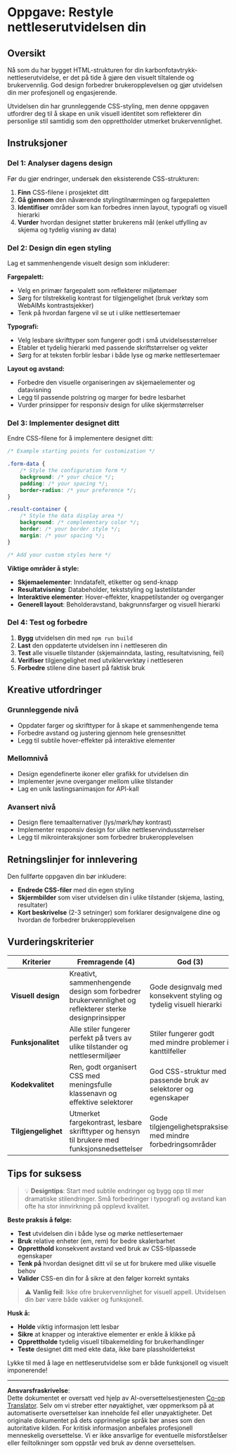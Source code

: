 <!--
CO_OP_TRANSLATOR_METADATA:
{
  "original_hash": "b6897c02603d0045dd6d8256e8714baa",
  "translation_date": "2025-10-23T22:40:31+00:00",
  "source_file": "5-browser-extension/1-about-browsers/assignment.md",
  "language_code": "no"
}
-->
# Oppgave: Restyle nettleserutvidelsen din

## Oversikt

Nå som du har bygget HTML-strukturen for din karbonfotavtrykk-nettleserutvidelse, er det på tide å gjøre den visuelt tiltalende og brukervennlig. God design forbedrer brukeropplevelsen og gjør utvidelsen din mer profesjonell og engasjerende.

Utvidelsen din har grunnleggende CSS-styling, men denne oppgaven utfordrer deg til å skape en unik visuell identitet som reflekterer din personlige stil samtidig som den opprettholder utmerket brukervennlighet.

## Instruksjoner

### Del 1: Analyser dagens design

Før du gjør endringer, undersøk den eksisterende CSS-strukturen:

1. **Finn** CSS-filene i prosjektet ditt
2. **Gå gjennom** den nåværende stylingtilnærmingen og fargepaletten
3. **Identifiser** områder som kan forbedres innen layout, typografi og visuell hierarki
4. **Vurder** hvordan designet støtter brukerens mål (enkel utfylling av skjema og tydelig visning av data)

### Del 2: Design din egen styling

Lag et sammenhengende visuelt design som inkluderer:

**Fargepalett:**
- Velg en primær fargepalett som reflekterer miljøtemaer
- Sørg for tilstrekkelig kontrast for tilgjengelighet (bruk verktøy som WebAIMs kontrastsjekker)
- Tenk på hvordan fargene vil se ut i ulike nettlesertemaer

**Typografi:**
- Velg lesbare skrifttyper som fungerer godt i små utvidelsesstørrelser
- Etabler et tydelig hierarki med passende skriftstørrelser og vekter
- Sørg for at teksten forblir lesbar i både lyse og mørke nettlesertemaer

**Layout og avstand:**
- Forbedre den visuelle organiseringen av skjemaelementer og datavisning
- Legg til passende polstring og marger for bedre lesbarhet
- Vurder prinsipper for responsiv design for ulike skjermstørrelser

### Del 3: Implementer designet ditt

Endre CSS-filene for å implementere designet ditt:

```css
/* Example starting points for customization */

.form-data {
    /* Style the configuration form */
    background: /* your choice */;
    padding: /* your spacing */;
    border-radius: /* your preference */;
}

.result-container {
    /* Style the data display area */
    background: /* complementary color */;
    border: /* your border style */;
    margin: /* your spacing */;
}

/* Add your custom styles here */
```

**Viktige områder å style:**
- **Skjemaelementer**: Inndatafelt, etiketter og send-knapp
- **Resultatvisning**: Databeholder, tekststyling og lastetilstander
- **Interaktive elementer**: Hover-effekter, knappetilstander og overganger
- **Generell layout**: Beholderavstand, bakgrunnsfarger og visuell hierarki

### Del 4: Test og forbedre

1. **Bygg** utvidelsen din med `npm run build`
2. **Last** den oppdaterte utvidelsen inn i nettleseren din
3. **Test** alle visuelle tilstander (skjemainndata, lasting, resultatvisning, feil)
4. **Verifiser** tilgjengelighet med utviklerverktøy i nettleseren
5. **Forbedre** stilene dine basert på faktisk bruk

## Kreative utfordringer

### Grunnleggende nivå
- Oppdater farger og skrifttyper for å skape et sammenhengende tema
- Forbedre avstand og justering gjennom hele grensesnittet
- Legg til subtile hover-effekter på interaktive elementer

### Mellomnivå
- Design egendefinerte ikoner eller grafikk for utvidelsen din
- Implementer jevne overganger mellom ulike tilstander
- Lag en unik lastingsanimasjon for API-kall

### Avansert nivå
- Design flere temaalternativer (lys/mørk/høy kontrast)
- Implementer responsiv design for ulike nettleservindusstørrelser
- Legg til mikrointeraksjoner som forbedrer brukeropplevelsen

## Retningslinjer for innlevering

Den fullførte oppgaven din bør inkludere:

- **Endrede CSS-filer** med din egen styling
- **Skjermbilder** som viser utvidelsen din i ulike tilstander (skjema, lasting, resultater)
- **Kort beskrivelse** (2-3 setninger) som forklarer designvalgene dine og hvordan de forbedrer brukeropplevelsen

## Vurderingskriterier

| Kriterier | Fremragende (4) | God (3) | Under utvikling (2) | Nybegynner (1) |
|-----------|-----------------|---------|---------------------|----------------|
| **Visuell design** | Kreativt, sammenhengende design som forbedrer brukervennlighet og reflekterer sterke designprinsipper | Gode designvalg med konsekvent styling og tydelig visuell hierarki | Grunnleggende designforbedringer med noen konsistensproblemer | Minimale stilendringer eller inkonsekvent design |
| **Funksjonalitet** | Alle stiler fungerer perfekt på tvers av ulike tilstander og nettlesermiljøer | Stiler fungerer godt med mindre problemer i kanttilfeller | De fleste stiler fungerer med noen visningsproblemer | Betydelige stilproblemer som påvirker brukervennlighet |
| **Kodekvalitet** | Ren, godt organisert CSS med meningsfulle klassenavn og effektive selektorer | God CSS-struktur med passende bruk av selektorer og egenskaper | Akseptabel CSS med noen organisasjonsproblemer | Dårlig CSS-struktur eller altfor kompleks styling |
| **Tilgjengelighet** | Utmerket fargekontrast, lesbare skrifttyper og hensyn til brukere med funksjonsnedsettelser | Gode tilgjengelighetspraksiser med mindre forbedringsområder | Grunnleggende tilgjengelighetshensyn med noen problemer | Begrenset oppmerksomhet til tilgjengelighetskrav |

## Tips for suksess

> 💡 **Designtips**: Start med subtile endringer og bygg opp til mer dramatiske stilendringer. Små forbedringer i typografi og avstand kan ofte ha stor innvirkning på opplevd kvalitet.

**Beste praksis å følge:**
- **Test** utvidelsen din i både lyse og mørke nettlesertemaer
- **Bruk** relative enheter (em, rem) for bedre skalerbarhet
- **Oppretthold** konsekvent avstand ved bruk av CSS-tilpassede egenskaper
- **Tenk på** hvordan designet ditt vil se ut for brukere med ulike visuelle behov
- **Valider** CSS-en din for å sikre at den følger korrekt syntaks

> ⚠️ **Vanlig feil**: Ikke ofre brukervennlighet for visuell appell. Utvidelsen din bør være både vakker og funksjonell.

**Husk å:**
- **Holde** viktig informasjon lett lesbar
- **Sikre** at knapper og interaktive elementer er enkle å klikke på
- **Opprettholde** tydelig visuell tilbakemelding for brukerhandlinger
- **Teste** designet ditt med ekte data, ikke bare plassholdertekst

Lykke til med å lage en nettleserutvidelse som er både funksjonell og visuelt imponerende!

---

**Ansvarsfraskrivelse**:  
Dette dokumentet er oversatt ved hjelp av AI-oversettelsestjenesten [Co-op Translator](https://github.com/Azure/co-op-translator). Selv om vi streber etter nøyaktighet, vær oppmerksom på at automatiserte oversettelser kan inneholde feil eller unøyaktigheter. Det originale dokumentet på dets opprinnelige språk bør anses som den autoritative kilden. For kritisk informasjon anbefales profesjonell menneskelig oversettelse. Vi er ikke ansvarlige for eventuelle misforståelser eller feiltolkninger som oppstår ved bruk av denne oversettelsen.